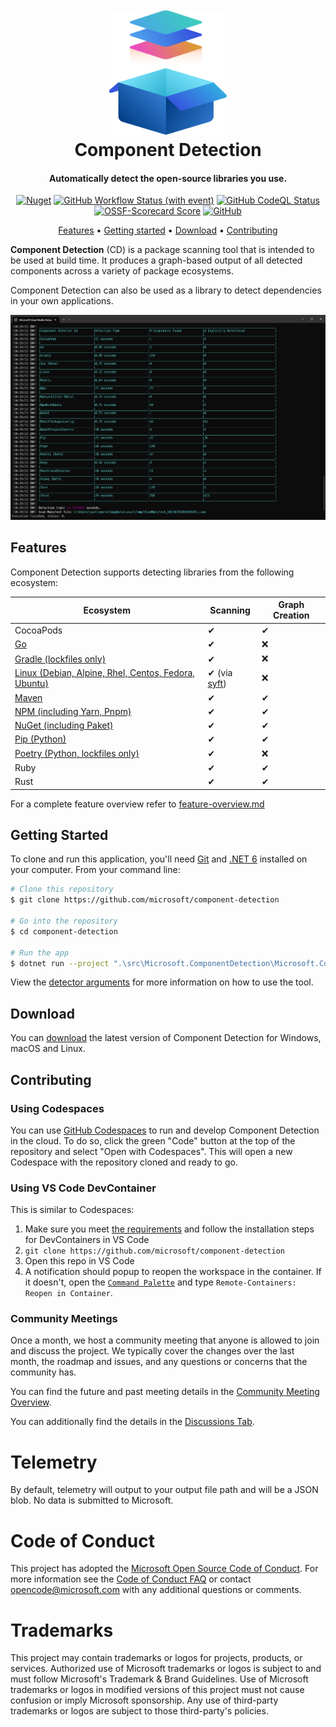 
<h1 align="center">
  <br>
  <img src="docs/images/readme/component-detection.png" alt="Component Detection" width="200">
  <br>
  Component Detection
  <br>
</h1>

<h4 align="center">Automatically detect the open-source libraries you use.</h4>

<p align="center">
   <a href="https://www.nuget.org/packages?q=Microsoft.ComponentDetection"><img alt="Nuget" src="https://img.shields.io/nuget/v/Microsoft.ComponentDetection.Common"></a>
   <a href="https://github.com/microsoft/component-detection/actions/workflows/build.yml"><img alt="GitHub Workflow Status (with event)" src="https://github.com/microsoft/component-detection/actions/workflows/build.yml/badge.svg"></a>
   <a href="https://github.com/microsoft/component-detection/actions/workflows/codeql-analysis.yml"><img alt="GitHub CodeQL Status" src="https://github.com/microsoft/component-detection/actions/workflows/codeql-analysis.yml/badge.svg"></a>
   <a href="https://securityscorecards.dev/viewer/?uri=github.com/microsoft/component-detection"><img alt="OSSF-Scorecard Score" src="https://img.shields.io/ossf-scorecard/github.com/microsoft/component-detection"></a>
   <a href="https://github.com/microsoft/component-detection/blob/main/LICENSE.txt"><img alt="GitHub" src="https://img.shields.io/github/license/microsoft/component-detection"></a>
</p>

<p align="center">
  <a href="#features">Features</a> •
  <a href="#getting-started">Getting started</a> •
  <a href="#download">Download</a> •
  <a href="#contributing">Contributing</a> 
</p>

**Component Detection** (CD) is a package scanning tool that is intended to be used at build time. It produces a graph-based output of all detected components across a variety of package ecosystems.

Component Detection can also be used as a library to detect dependencies in your own applications.

![screenshot](docs/images/readme/component-detection-screenshot.png)

## Features

Component Detection supports detecting libraries from the following ecosystem:

| Ecosystem                                                                        | Scanning                                        | Graph Creation |
| -------------------------------------------------------------------------------- | ----------------------------------------------- | -------------- |
| CocoaPods                                                                        | ✔                                               | ✔              |
| [Go](docs/detectors/go.md)                                                       | ✔                                               | ❌              |
| [Gradle (lockfiles only)](docs/detectors/gradle.md)                              | ✔                                               | ❌              |
| [Linux (Debian, Alpine, Rhel, Centos, Fedora, Ubuntu)](docs/detectors//linux.md) | ✔ (via [syft](https://github.com/anchore/syft)) | ❌              |
| [Maven](docs/detectors/maven.md)                                                 | ✔                                               | ✔              |
| [NPM (including Yarn, Pnpm)](docs/detectors/npm.md)                              | ✔                                               | ✔              |
| [NuGet (including Paket)](docs/detectors/nuget.md)                               | ✔                                               | ✔              |
| [Pip (Python)](docs/detectors/pip.md)                                            | ✔                                               | ✔              |
| [Poetry (Python, lockfiles only)](docs/detectors/poetry.md)                      | ✔                                               | ❌              |
| Ruby                                                                             | ✔                                               | ✔              |
| Rust                                                                             | ✔                                               | ✔              |

For a complete feature overview refer to [feature-overview.md](docs/feature-overview.md)

## Getting Started

To clone and run this application, you'll need [Git](https://git-scm.com) and [.NET 6](https://aka.ms/download-dotnet) installed on your computer. From your command line:

```bash
# Clone this repository
$ git clone https://github.com/microsoft/component-detection

# Go into the repository
$ cd component-detection 

# Run the app
$ dotnet run --project ".\src\Microsoft.ComponentDetection\Microsoft.ComponentDetection.csproj" scan --SourceDirectory [PATH TO THE REPO TO SCAN]
```

View the [detector arguments](docs/detector-arguments.md) for more information on how to use the tool.

## Download

You can [download](https://github.com/microsoft/component-detection/releases/tag/latest) the latest version of Component Detection for Windows, macOS and Linux.

## Contributing

### Using Codespaces

You can use [GitHub Codespaces](https://docs.github.com/en/codespaces/overview) to run and develop Component Detection in the cloud. To do so, click the green "Code" button at the top of the repository and select "Open with Codespaces". This will open a new Codespace with the repository cloned and ready to go.

### Using VS Code DevContainer

This is similar to Codespaces:

1. Make sure you meet [the requirements](https://code.visualstudio.com/docs/remote/containers#_getting-started) and follow the installation steps for DevContainers in VS Code
1. `git clone https://github.com/microsoft/component-detection`
1. Open this repo in VS Code
1. A notification should popup to reopen the workspace in the container. If it doesn't, open the [`Command Palette`](https://code.visualstudio.com/docs/getstarted/tips-and-tricks#_command-palette) and type `Remote-Containers: Reopen in Container`.

### Community Meetings

Once a month, we host a community meeting that anyone is allowed to join and discuss the project. We typically cover the changes over the last month, the roadmap and issues, and any questions or concerns that the community has. 

You can find the future and past meeting details in the [Community Meeting Overview](https://github.com/microsoft/component-detection/issues/47).

You can additionally find the details in the [Discussions Tab](https://github.com/microsoft/component-detection/discussions).

# Telemetry

By default, telemetry will output to your output file path and will be a JSON blob. No data is submitted to Microsoft.

# Code of Conduct

This project has adopted the [Microsoft Open Source Code of Conduct](https://opensource.microsoft.com/codeofconduct/).
For more information see the [Code of Conduct FAQ](https://opensource.microsoft.com/codeofconduct/faq/)
or contact [opencode@microsoft.com](mailto:opencode@microsoft.com) with any additional questions or comments.

# Trademarks

This project may contain trademarks or logos for projects, products, or services. Authorized use of Microsoft trademarks or logos is subject to and must follow Microsoft's Trademark & Brand Guidelines. Use of Microsoft trademarks or logos in modified versions of this project must not cause confusion or imply Microsoft sponsorship. Any use of third-party trademarks or logos are subject to those third-party's policies.